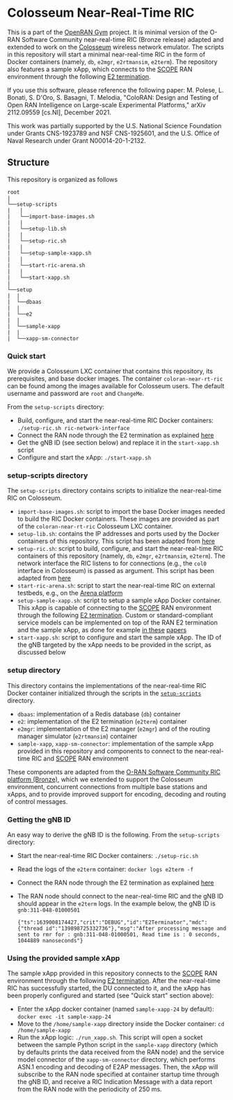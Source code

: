 # Colosseum Near-Real-Time RIC

This is a part of the [OpenRAN Gym](https://openrangym.com) project. It is minimal version of the O-RAN Software Community near-real-time RIC (Bronze release) adapted and extended to work on the [Colosseum](https://www.colosseum.net/) wireless network emulator.
The scripts in this repository will start a minimal near-real-time RIC in the form of Docker containers (namely, `db`, `e2mgr`, `e2rtmansim`, `e2term`).
The repository also features a sample xApp, which connects to the [SCOPE](https://github.com/wineslab/colosseum-scope) RAN environment through the following [E2 termination](https://github.com/wineslab/colosseum-scope-e2).

If you use this software, please reference the following paper: M. Polese, L. Bonati, S. D'Oro, S. Basagni, T. Melodia, "ColoRAN: Design and Testing of Open RAN Intelligence on Large-scale Experimental Platforms," arXiv 2112.09559 [cs.NI], December 2021.

This work was partially supported by the U.S. National Science Foundation under Grants CNS-1923789 and NSF CNS-1925601, and the U.S. Office of Naval Research under Grant N00014-20-1-2132.

## Structure

This repository is organized as follows

```
root 
|
└──setup-scripts
|   |
|   └──import-base-images.sh
|   |
|   └──setup-lib.sh
|   |
|   └──setup-ric.sh
|   |
|   └──setup-sample-xapp.sh
|   |
|   └──start-ric-arena.sh
|   |
|   └──start-xapp.sh
|   
└──setup
|  |
|  └──dbaas
|  |
|  └──e2
|  |
|  └──sample-xapp
|  |
|  └──xapp-sm-connector
```

### Quick start

We provide a Colosseum LXC container that contains this repository, its prerequisites, and base docker images. The container `coloran-near-rt-ric` can be found among the images available for Colosseum users. The default username and password are `root` and `ChangeMe`.

From the `setup-scripts` directory:
- Build, configure, and start the near-real-time RIC Docker containers: `./setup-ric.sh ric-network-interface`
- Connect the RAN node through the E2 termination as explained [here](https://github.com/wineslab/colosseum-scope-e2)
- Get the gNB ID (see section below) and replace it in the `start-xapp.sh` script
- Configure and start the xApp: `./start-xapp.sh`

### setup-scripts directory

The `setup-scripts` directory contains scripts to initialize the near-real-time RIC on Colosseum.
- `import-base-images.sh`: script to import the base Docker images needed to build the RIC Docker containers. These images are provided as part of the `coloran-near-rt-ric` Colosseum LXC container.
- `setup-lib.sh`: contains the IP addresses and ports used by the Docker containers of this repository. This script has been adapted from [here](https://gitlab.flux.utah.edu/johnsond/ric-profile/-/blob/master/setup-lib.sh)
- `setup-ric.sh`: script to build, configure, and start the near-real-time RIC containers of this repository (namely, `db`, `e2mgr`, `e2rtmansim`, `e2term`). The network interface the RIC listens to for connections (e.g., the `col0` interface in Colosseum) is passed as argument. This script has been adapted from [here](https://gitlab.flux.utah.edu/johnsond/ric-profile/-/blob/master/setup-ric.sh)
- `start-ric-arena.sh`: script to start the near-real-time RIC on external testbeds, e.g., on the [Arena platform](https://ece.northeastern.edu/wineslab/arena.php)
- `setup-sample-xapp.sh`: script to setup a sample xApp Docker container. This xApp is capable of connecting to the [SCOPE](https://github.com/wineslab/colosseum-scope) RAN environment through the following [E2 termination](https://github.com/wineslab/colosseum-scope-e2). Custom or standard-compliant service models can be implemented on top of the RAN E2 termination and the sample xApp, as done for example [in these]() [papers](https://ece.northeastern.edu/wineslab/papers/bonati2021intelligence.pdf)
- `start-xapp.sh`: script to configure and start the sample xApp. The ID of the gNB targeted by the xApp needs to be provided in the script, as discussed below

### setup directory

This directory contains the implementations of the near-real-time RIC Docker container initialized through the scripts in the [`setup-scripts`](setup-scripts) directory.
- `dbaas`: implementation of a Redis database (`db`) container
- `e2`: implementation of the E2 termination (`e2term`) container
- `e2mgr`: implementation of the E2 manager (`e2mgr`) and of the routing manager simulator (`e2rtmansim`) container
- `sample-xapp`, `xapp-sm-connector`: implementation of the sample xApp provided in this repository and components to connect to the near-real-time RIC and [SCOPE](https://github.com/wineslab/colosseum-scope) RAN environment

These components are adapted from the [O-RAN Software Community RIC platform (Bronze)](https://github.com/o-ran-sc), which we extended to support the Colosseum environment, concurrent connections from multiple base stations and xApps, and to provide improved support for encoding, decoding and routing of control messages.

### Getting the gNB ID

An easy way to derive the gNB ID is the following. From the `setup-scripts` directory:
- Start the near-real-time RIC Docker containers: `./setup-ric.sh`
- Read the logs of the `e2term` container: `docker logs e2term -f`
- Connect the RAN node through the E2 termination as explained [here](https://github.com/wineslab/colosseum-scope-e2)
- The RAN node should connect to the near-real-time RIC and the gNB ID should appear in the `e2term` logs. In the example below, the gNB ID is `gnb:311-048-01000501`

  ```
  {"ts":1639008174427,"crit":"DEBUG","id":"E2Terminator","mdc":{"thread id":"139898725332736"},"msg":"After processing message and sent to rmr for : gnb:311-048-01000501, Read time is : 0 seconds, 1044889 nanoseconds"}
  ```

### Using the provided sample xApp

The sample xApp provided in this repository connects to the [SCOPE](https://github.com/wineslab/colosseum-scope) RAN environment through the following [E2 termination](https://github.com/wineslab/colosseum-scope-e2).
After the near-real-time RIC has successfully started, the DU connected to it, and the xApp has been properly configured and started (see "Quick start" section above):
- Enter the xApp docker container (named `sample-xapp-24` by default): `docker exec -it sample-xapp-24`
- Move to the `/home/sample-xapp` directory inside the Docker container: `cd /home/sample-xapp`
- Run the xApp logic: `./run_xapp.sh`. This script will open a socket between the sample Python script in the `sample-xapp` directory (which by defaults prints the data received from the RAN node) and the service model connector of the `xapp-sm-connector` directory, which performs ASN.1 encoding and decoding of E2AP messages. Then, the xApp will subscribe to the RAN node specified at container startup time through the gNB ID, and receive a RIC Indication Message with a data report from the RAN node with the periodicity of 250 ms.
